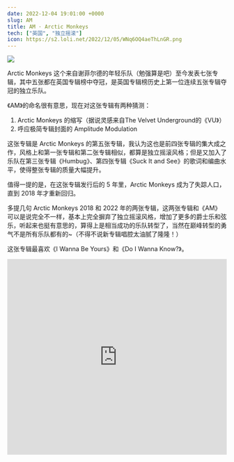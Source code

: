 ```yaml
---
date: 2022-12-04 19:01:00 +0000
slug: AM
title: AM · Arctic Monkeys
tech: ["英国", "独立摇滚"]
icon: https://s2.loli.net/2022/12/05/WNq6OQ4aeThLnGR.png
---
```


![](https://s2.loli.net/2022/12/05/PWR2EB35LvfZn4O.png)

Arctic Monkeys 这个来自谢菲尔德的年轻乐队（勉强算是吧）至今发表七张专辑，其中五张都在英国专辑榜中夺冠，是英国专辑榜历史上第一位连续五张专辑夺冠的独立乐队。

《AM》的命名很有意思，现在对这张专辑有两种猜测：

1. Arctic Monkeys 的缩写（据说灵感来自The Velvet Underground的《VU》）
2. 呼应极简专辑封面的 Amplitude Modulation

这张专辑是 Arctic Monkeys 的第五张专辑，我认为这也是前四张专辑的集大成之作，风格上和第一张专辑和第二张专辑相似，都算是独立摇滚风格；但是又加入了乐队在第三张专辑《Humbug》、第四张专辑《Suck It and See》的歌词和编曲水平，使得整张专辑的质量大幅提升。

值得一提的是，在这张专辑发行后的 5 年里，Arctic Monkeys 成为了失踪人口，直到 2018 年才重新回归。

多提几句 Arctic Monkeys 2018 和 2022 年的两张专辑，这两张专辑和《AM》可以是说完全不一样，基本上完全摒弃了独立摇滚风格，增加了更多的爵士乐和弦乐，听起来也挺有意思的，算得上是相当成功的乐队转型了，当然在巅峰转型的勇气不是所有乐队都有的~（不得不说新专辑唱腔太油腻了隆隆！）

这张专辑最喜欢《I Wanna Be Yours》和《Do I Wanna Know?》。



<iframe allow="autoplay *; encrypted-media *; fullscreen *; clipboard-write" frameborder="0" height="450" style="width:100%;max-width:660px;overflow:hidden;background:transparent;" sandbox="allow-forms allow-popups allow-same-origin allow-scripts allow-storage-access-by-user-activation allow-top-navigation-by-user-activation" src="https://embed.music.apple.com/gb/album/am/663097964"></iframe>